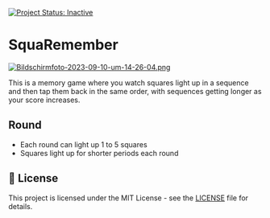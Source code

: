 [![Project Status: Inactive](https://www.repostatus.org/badges/latest/inactive.svg)](https://www.repostatus.org/#inactive)

# SquaRemember

[![Bildschirmfoto-2023-09-10-um-14-26-04.png](https://i.postimg.cc/9MCYYp5N/Bildschirmfoto-2023-09-10-um-14-26-04.png)](https://postimg.cc/kVYSnW5x)

This is a memory game where you watch squares light up in a sequence and then tap them back in the same order, with sequences getting longer as your score increases.

## Round

- Each round can light up 1 to 5 squares
- Squares light up for shorter periods each round

## 📄 License

This project is licensed under the MIT License - see the [LICENSE](LICENSE) file for details.
